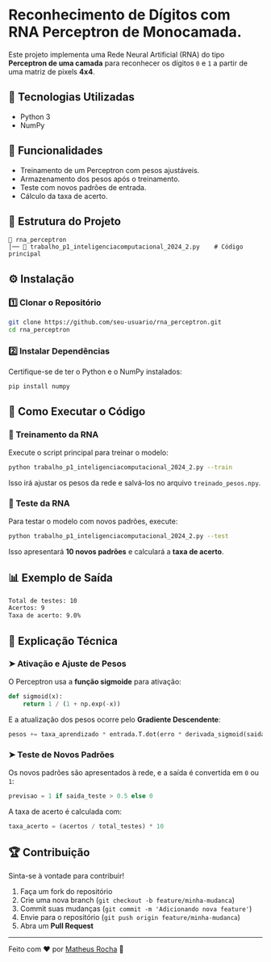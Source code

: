 # Reconhecimento de Dígitos com RNA Perceptron de Monocamada.

Este projeto implementa uma Rede Neural Artificial (RNA) do tipo **Perceptron de uma camada** para reconhecer os dígitos `0` e `1` a partir de uma matriz de pixels **4x4**.

## 🚀 Tecnologias Utilizadas
- Python 3
- NumPy

## 📌 Funcionalidades
- Treinamento de um Perceptron com pesos ajustáveis.
- Armazenamento dos pesos após o treinamento.
- Teste com novos padrões de entrada.
- Cálculo da taxa de acerto.

## 📂 Estrutura do Projeto
```
📁 rna_perceptron          
│── 📄 trabalho_p1_inteligenciacomputacional_2024_2.py    # Código principal

```

## ⚙️ Instalação
### 1️⃣ Clonar o Repositório
```sh
git clone https://github.com/seu-usuario/rna_perceptron.git
cd rna_perceptron
```
### 2️⃣ Instalar Dependências
Certifique-se de ter o Python e o NumPy instalados:
```sh
pip install numpy
```

## 🎯 Como Executar o Código

### 🔹 Treinamento da RNA
Execute o script principal para treinar o modelo:
```sh
python trabalho_p1_inteligenciacomputacional_2024_2.py --train
```
Isso irá ajustar os pesos da rede e salvá-los no arquivo `treinado_pesos.npy`.

### 🔹 Teste da RNA
Para testar o modelo com novos padrões, execute:
```sh
python trabalho_p1_inteligenciacomputacional_2024_2.py --test
```
Isso apresentará **10 novos padrões** e calculará a **taxa de acerto**.

## 📊 Exemplo de Saída
```sh
Total de testes: 10
Acertos: 9
Taxa de acerto: 9.0%
```

## 🧠 Explicação Técnica
### ➤ Ativação e Ajuste de Pesos
O Perceptron usa a **função sigmoide** para ativação:
```python
def sigmoid(x):
    return 1 / (1 + np.exp(-x))
```
E a atualização dos pesos ocorre pelo **Gradiente Descendente**:
```python
pesos += taxa_aprendizado * entrada.T.dot(erro * derivada_sigmoid(saida))
```

### ➤ Teste de Novos Padrões
Os novos padrões são apresentados à rede, e a saída é convertida em `0` ou `1`:
```python
previsao = 1 if saida_teste > 0.5 else 0
```
A taxa de acerto é calculada com:
```python
taxa_acerto = (acertos / total_testes) * 10
```

## 🏆 Contribuição
Sinta-se à vontade para contribuir!
1. Faça um fork do repositório
2. Crie uma nova branch (`git checkout -b feature/minha-mudanca`)
3. Commit suas mudanças (`git commit -m 'Adicionando nova feature'`)
4. Envie para o repositório (`git push origin feature/minha-mudanca`)
5. Abra um **Pull Request**

---

Feito com ❤️ por [Matheus Rocha](https://github.com/matheusrochak) 🚀

